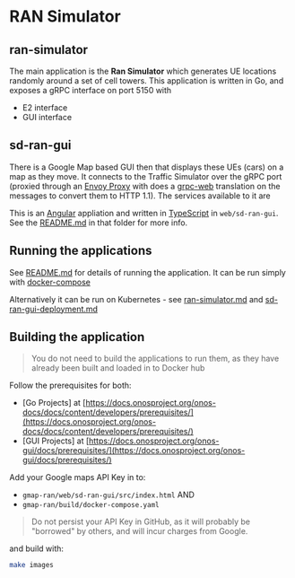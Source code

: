 # RAN Simulator
## ran-simulator
The main application is the **Ran Simulator** which generates UE locations randomly
around a set of cell towers. This application is written in Go, and exposes a gRPC
interface on port 5150 with
* E2 interface
* GUI interface

## sd-ran-gui
There is a Google Map based GUI then that displays these UEs (cars) on a map as they move.
It connects to the Traffic Simulator over the gRPC port (proxied through an [Envoy Proxy]
with does a [grpc-web] translation on the messages to convert them to
HTTP 1.1). The services available to it are

This is an [Angular] appliation and written in [TypeScript] in `web/sd-ran-gui`.
See the [README.md](web/sd-ran-gui/README.md) in that folder for more info.

## Running the applications
See [README.md](docs/README.md) for details of running the application.
It can be run simply with [docker-compose](docs/docker-compose.md)

Alternatively it can be run on Kubernetes - see [ran-simulator.md](docs/deployment.md) and
[sd-ran-gui-deployment.md](docs/sd-ran-gui-deployment.md)

## Building the application
> You do not need to build the applications to run them, as they have already been
>built and loaded in to Docker hub 

Follow the prerequisites for both:

* [Go Projects] at [https://docs.onosproject.org/onos-docs/docs/content/developers/prerequisites/](https://docs.onosproject.org/onos-docs/docs/content/developers/prerequisites/)
* [GUI Projects] at [https://docs.onosproject.org/onos-gui/docs/prerequisites/](https://docs.onosproject.org/onos-gui/docs/prerequisites/)

Add your Google maps API Key in to:
 
* `gmap-ran/web/sd-ran-gui/src/index.html`
AND
* `gmap-ran/build/docker-compose.yaml`
 
> Do not persist your API Key in GitHub, as it will probably be "borrowed" by others,
>and will incur charges from Google.
 
 and build with:
```bash
make images
```


[Angular]: https://angular.io/
[TypeScript]: https://www.typescriptlang.org/
[docker-compose]: https://docs.docker.com/compose/
[grpc-web]: https://github.com/grpc/grpc-web
[Envoy Proxy]: https://www.envoyproxy.io/
